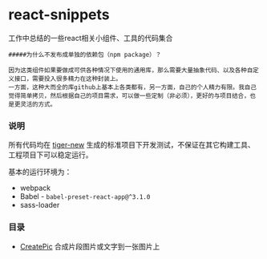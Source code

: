 # react-snippets
工作中总结的一些react相关小组件、工具的代码集合

    #####为什么不发布成单独的依赖包（npm package）？

    因为这类组件如果要做成可供各种情况下使用的通用库，那么需要大量抽象代码、以及各种自定义接口，需要投入很多精力在这种封装上。
    一方面，这种大而全的库github上基本上各类都有，另一方面，自己的个人精力有限。我自己觉得简单拷贝，然后根据自己的项目需求，可以做一些定制（非必须），更好的与项目结合，也是更灵活的方式。

### 说明
所有代码均在 [tiger-new](https://github.com/qiqiboy/tiger-new) 生成的标准项目下开发测试，不保证在其它构建工具、工程项目下可以稳定运行。  

基本的运行环境为：
* webpack
* Babel - `babel-preset-react-app@^3.1.0`
* sass-loader

### 目录
* [CreatePic](https://github.com/qiqiboy/react-snippets/tree/master/components/CreatePic) 合成片段图片或文字到一张图片上
